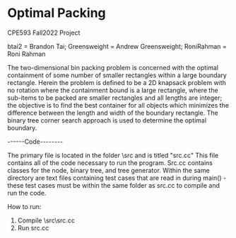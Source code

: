 # Optimal Packing
CPE593 Fall2022 Project

btai2 = Brandon Tai;
Greensweight = Andrew Greensweight;
RoniRahman = Roni Rahman

The two-dimensional bin packing problem is concerned with the optimal containment of some number of smaller rectangles within a large boundary rectangle.
Herein the problem is defined to be a 2D knapsack problem with no rotation where the containment bound is a large rectangle, where the sub-items to be packed are smaller rectangles and all lengths are integer; the objective is to find the best container for all objects which minimizes the difference between the length and width of the boundary rectangle.
The binary tree corner search approach is used to determine the optimal boundary.


------Code--------

The primary file is located in the folder \src and is titled "src.cc" This file contains all of the code necessary to run the program. Src.cc contains classes for the node, binary tree, and tree generator. Within the same directory are text files containing test cases that are read in during main() - these test cases must be within the same folder as src.cc to compile and run the code. 

How to run: 
1. Compile \src\src.cc
2. Run src.cc
